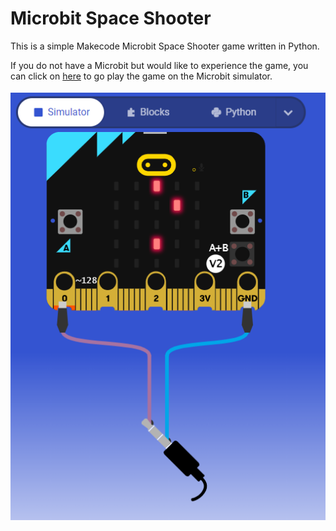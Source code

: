 # Microbit Space Shooter
This is a simple Makecode Microbit Space Shooter game written in Python.

If you do not have a Microbit but would like to experience the game, you can click on [here](https://makecode.microbit.org/_2Hy3Mz8wALjg) to go play the game on the Microbit simulator.
<br><br>
![](game.png)

